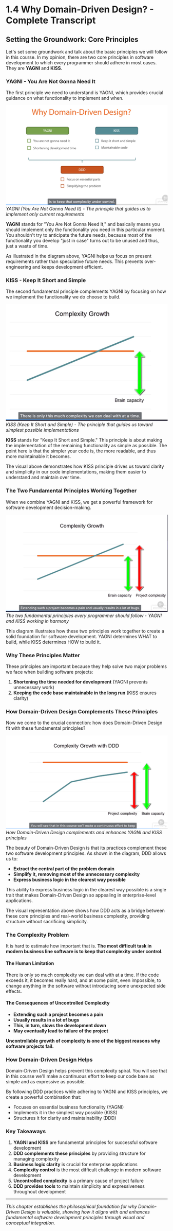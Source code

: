 # 1.4 Why Domain-Driven Design? - Complete Transcript

## Setting the Groundwork: Core Principles

Let's set some groundwork and talk about the basic principles we will follow in this course. In my opinion, there are two core principles in software development to which every programmer should adhere in most cases. They are **YAGNI** and **KISS**.

### YAGNI - You Are Not Gonna Need It

The first principle we need to understand is YAGNI, which provides crucial guidance on what functionality to implement and when.

![YAGNI Principle](images/image.png)
*YAGNI (You Are Not Gonna Need It) - The principle that guides us to implement only current requirements*

**YAGNI** stands for "You Are Not Gonna Need It," and basically means you should implement only the functionality you need in this particular moment. You shouldn't try to anticipate the future needs, because most of the functionality you develop "just in case" turns out to be unused and thus, just a waste of time.

As illustrated in the diagram above, YAGNI helps us focus on present requirements rather than speculative future needs. This prevents over-engineering and keeps development efficient.

### KISS - Keep It Short and Simple

The second fundamental principle complements YAGNI by focusing on how we implement the functionality we do choose to build.

![KISS Principle](images/image-1.png)
*KISS (Keep It Short and Simple) - The principle that guides us toward simplest possible implementations*

**KISS** stands for "Keep It Short and Simple." This principle is about making the implementation of the remaining functionality as simple as possible. The point here is that the simpler your code is, the more readable, and thus more maintainable it becomes.

The visual above demonstrates how KISS principle drives us toward clarity and simplicity in our code implementations, making them easier to understand and maintain over time.

### The Two Fundamental Principles Working Together

When we combine YAGNI and KISS, we get a powerful framework for software development decision-making.

![Core Software Development Principles](images/image-2.png)
*The two fundamental principles every programmer should follow - YAGNI and KISS working in harmony*

This diagram illustrates how these two principles work together to create a solid foundation for software development. YAGNI determines WHAT to build, while KISS determines HOW to build it.

### Why These Principles Matter

These principles are important because they help solve two major problems we face when building software projects:

1. **Shortening the time needed for development** (YAGNI prevents unnecessary work)
2. **Keeping the code base maintainable in the long run** (KISS ensures clarity)

### How Domain-Driven Design Complements These Principles

Now we come to the crucial connection: how does Domain-Driven Design fit with these fundamental principles?

![Domain-Driven Design Benefits](images/image-3.png)
*How Domain-Driven Design complements and enhances YAGNI and KISS principles*

The beauty of Domain-Driven Design is that its practices complement these two software development principles. As shown in the diagram, DDD allows us to:

- **Extract the central part of the problem domain**
- **Simplify it, removing most of the unnecessary complexity**
- **Express business logic in the clearest way possible**

This ability to express business logic in the clearest way possible is a single trait that makes Domain-Driven Design so appealing in enterprise-level applications.

The visual representation above shows how DDD acts as a bridge between these core principles and real-world business complexity, providing structure without sacrificing simplicity.

### The Complexity Problem

It is hard to estimate how important that is. **The most difficult task in modern business line software is to keep that complexity under control.**

#### The Human Limitation

There is only so much complexity we can deal with at a time. If the code exceeds it, it becomes really hard, and at some point, even impossible, to change anything in the software without introducing some unexpected side effects.

#### The Consequences of Uncontrolled Complexity

- **Extending such a project becomes a pain**
- **Usually results in a lot of bugs**
- **This, in turn, slows the development down**
- **May eventually lead to failure of the project**

**Uncontrollable growth of complexity is one of the biggest reasons why software projects fail.**

### How Domain-Driven Design Helps

Domain-Driven Design helps prevent this complexity spiral. You will see that in this course we'll make a continuous effort to keep our code base as simple and as expressive as possible.

By following DDD practices while adhering to YAGNI and KISS principles, we create a powerful combination that:
- Focuses on essential business functionality (YAGNI)
- Implements it in the simplest way possible (KISS)  
- Structures it for clarity and maintainability (DDD)

### Key Takeaways

1. **YAGNI and KISS** are fundamental principles for successful software development
2. **DDD complements these principles** by providing structure for managing complexity
3. **Business logic clarity** is crucial for enterprise applications
4. **Complexity control** is the most difficult challenge in modern software development
5. **Uncontrolled complexity** is a primary cause of project failure
6. **DDD provides tools** to maintain simplicity and expressiveness throughout development

---

*This chapter establishes the philosophical foundation for why Domain-Driven Design is valuable, showing how it aligns with and enhances fundamental software development principles through visual and conceptual integration.*